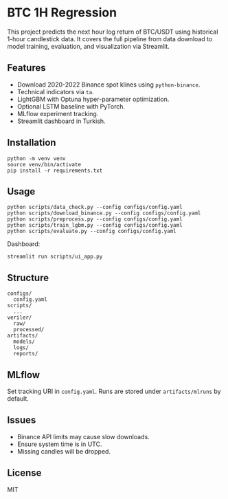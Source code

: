 # BTC 1H Regression

This project predicts the next hour log return of BTC/USDT using historical 1-hour candlestick data. It covers the full pipeline from data download to model training, evaluation, and visualization via Streamlit.

## Features
- Download 2020-2022 Binance spot klines using `python-binance`.
- Technical indicators via `ta`.
- LightGBM with Optuna hyper-parameter optimization.
- Optional LSTM baseline with PyTorch.
- MLflow experiment tracking.
- Streamlit dashboard in Turkish.

## Installation
```
python -m venv venv
source venv/bin/activate
pip install -r requirements.txt
```

## Usage
```
python scripts/data_check.py --config configs/config.yaml
python scripts/download_binance.py --config configs/config.yaml
python scripts/preprocess.py --config configs/config.yaml
python scripts/train_lgbm.py --config configs/config.yaml
python scripts/evaluate.py --config configs/config.yaml
```

Dashboard:
```
streamlit run scripts/ui_app.py
```

## Structure
```
configs/
  config.yaml
scripts/
  ...
veriler/
  raw/
  processed/
artifacts/
  models/
  logs/
  reports/
```

## MLflow
Set tracking URI in `config.yaml`. Runs are stored under `artifacts/mlruns` by default.

## Issues
- Binance API limits may cause slow downloads.
- Ensure system time is in UTC.
- Missing candles will be dropped.

## License
MIT

